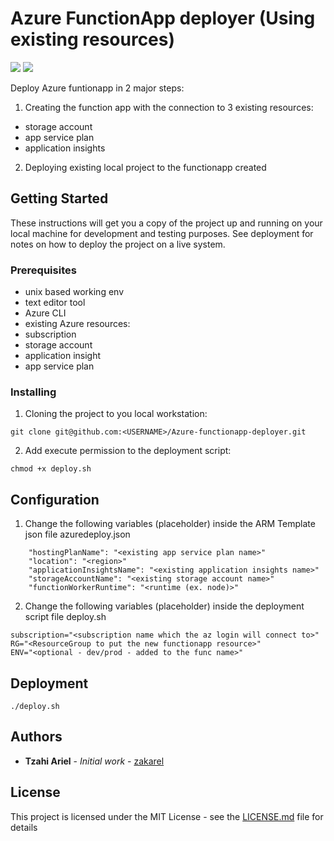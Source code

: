 # Azure FunctionApp deployer (Using existing resources)

<img src="https://img.shields.io/badge/Azure%20CLI%20-v2.19.1-blue?style=flat-square">   <img src="https://img.shields.io/badge/VSCode%20-v1.53.2-purple?style=flat-square">


Deploy Azure funtionapp in 2 major steps:
1. Creating the function app with the connection to 3 existing resources:
 - storage account
 - app service plan
 - application insights
2. Deploying existing local project to the functionapp created

## Getting Started

These instructions will get you a copy of the project up and running on your local machine for development and testing purposes. See deployment for notes on how to deploy the project on a live system.

### Prerequisites

- unix based working env
- text editor tool
- Azure CLI
- existing Azure resources:
 - subscription
 - storage account
 - application insight
 - app service plan

### Installing

1. Cloning the project to you local workstation:

```
git clone git@github.com:<USERNAME>/Azure-functionapp-deployer.git
```
2. Add execute permission to the deployment script:

```
chmod +x deploy.sh
```

## Configuration

1. Change the following variables (placeholder) inside the ARM Template json file azuredeploy.json
```
    "hostingPlanName": "<existing app service plan name>"
    "location": "<region>"
    "applicationInsightsName": "<existing application insights name>"
    "storageAccountName": "<existing storage account name>"
    "functionWorkerRuntime": "<runtime (ex. node)>"
```
2. Change the following variables (placeholder) inside the deployment script file deploy.sh
```
subscription="<subscription name which the az login will connect to>"
RG="<ResourceGroup to put the new functionapp resource>"
ENV="<optional - dev/prod - added to the func name>"
```

## Deployment

```
./deploy.sh
```

## Authors

* **Tzahi Ariel** - *Initial work* - [zakarel](https://github.com/zakarel)

## License

This project is licensed under the MIT License - see the [LICENSE.md](LICENSE.md) file for details
